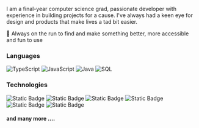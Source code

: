 I am a final-year computer science grad, passionate developer with experience in building projects for a cause. I've always had a keen eye for design and products that make lives a tad bit easier. 

🚀 Always on the run to find and make something better, more accessible and fun to use

### Languages

![TypeScript](https://img.shields.io/badge/-TypeScript-000?&logo=TypeScript)
![JavaScript](https://img.shields.io/badge/-JavaScript-000?&logo=JavaScript)
![Java](https://img.shields.io/badge/-Java-000?&logo=java)
![SQL](https://img.shields.io/badge/-SQL-000?&logo=MySQL)

### Technologies
![Static Badge](https://img.shields.io/badge/AWS-black?logo=amazonwebservices)
![Static Badge](https://img.shields.io/badge/Node-black?logo=nodedotjs)
![Static Badge](https://img.shields.io/badge/Express-black?logo=express)
![Static Badge](https://img.shields.io/badge/React-black?logo=react)
![Static Badge](https://img.shields.io/badge/Next-black?logo=nextdotjs)
![Static Badge](https://img.shields.io/badge/Mongo-black?logo=mongodb)

#### and many more ....

